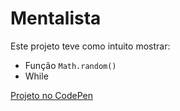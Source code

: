 # Mentalista

Este projeto teve como intuito mostrar: 
- Função ```Math.random()```
- While

[Projeto no CodePen](https://codepen.io/plgisele/pen/BapNXgo "CodePen")